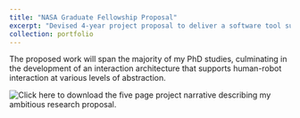```yaml
---
title: "NASA Graduate Fellowship Proposal"
excerpt: "Devised 4-year project proposal to deliver a software tool supporting distributed human-robot interaction.<br/><img src='/images/500x300.png'>"
collection: portfolio
---
```


The proposed work will span the majority of my PhD studies, culminating in the development of an interaction architecture that supports human-robot interaction at various levels of abstraction.

![Click here to download the five page project narrative describing my ambitious research proposal.](ProjectNarrative.png)


